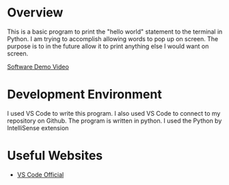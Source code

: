 # Overview
This is a basic program to print the "hello world" statement to the terminal in Python. 
I am trying to accomplish allowing words to pop up on screen.
The purpose is to in the future allow it to print anything else I would want on screen.

[Software Demo Video](http://youtube.link.goes.here)

# Development Environment
I used VS Code to write this program. I also used VS Code to connect to my repository on Github.
The program is written in python. I used the Python by IntelliSense extension

# Useful Websites
* [VS Code Official](https://code.visualstudio.com/docs/editor/github)